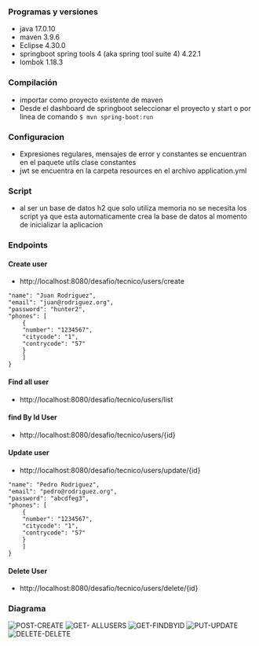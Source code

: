 ### Programas y versiones
- java 17.0.10
- maven 3.9.6
- Eclipse 4.30.0
- springboot spring tools 4 (aka spring tool suite 4) 4.22.1
- lombok 1.18.3

### Compilación
- importar como proyecto existente de maven
- Desde el dashboard de springboot seleccionar el proyecto y start o por linea de comando `$ mvn spring-boot:run`

### Configuracion
- Expresiones regulares, mensajes de error y constantes se encuentran en el paquete utils clase constantes
- jwt se encuentra en la carpeta resources en el archivo application.yml

### Script
- al ser un base de datos h2 que solo utiliza memoria no se necesita los script ya que esta automaticamente crea la base de datos al momento de inicializar la aplicacion

### Endpoints
#### Create user
- http://localhost:8080/desafio/tecnico/users/create
```
"name": "Juan Rodriguez",
"email": "juan@rodriguez.org",
"password": "hunter2",
"phones": [
	{
	"number": "1234567",
	"citycode": "1",
	"contrycode": "57"
	}
	]
}
```


#### Find all user
- http://localhost:8080/desafio/tecnico/users/list

#### find By Id User
- http://localhost:8080/desafio/tecnico/users/{id}

#### Update user
- http://localhost:8080/desafio/tecnico/users/update/{id}
```
"name": "Pedro Rodriguez",
"email": "pedro@rodriguez.org",
"password": "abcdfeg3",
"phones": [
	{
	"number": "1234567",
	"citycode": "1",
	"contrycode": "57"
	}
	]
}
```
#### Delete User
- http://localhost:8080/desafio/tecnico/users/delete/{id}

  
### Diagrama
![POST-CREATE](https://github.com/armenki/desafio-tecnico/assets/61056513/93023965-ce53-4815-bffb-5c61d85f19ae)
![GET- ALLUSERS](https://github.com/armenki/desafio-tecnico/assets/61056513/2ed70eea-5b9e-45d6-8b2a-adedad573c9e)
![GET-FINDBYID](https://github.com/armenki/desafio-tecnico/assets/61056513/2e430699-8733-49e8-b4f8-d6b06fe3f4ad)
![PUT-UPDATE](https://github.com/armenki/desafio-tecnico/assets/61056513/f0a52225-c3a5-486a-92d7-c076087d0d27)
![DELETE-DELETE](https://github.com/armenki/desafio-tecnico/assets/61056513/d4ba76c2-9c54-466b-b9fe-e2fe33b3f35f)










